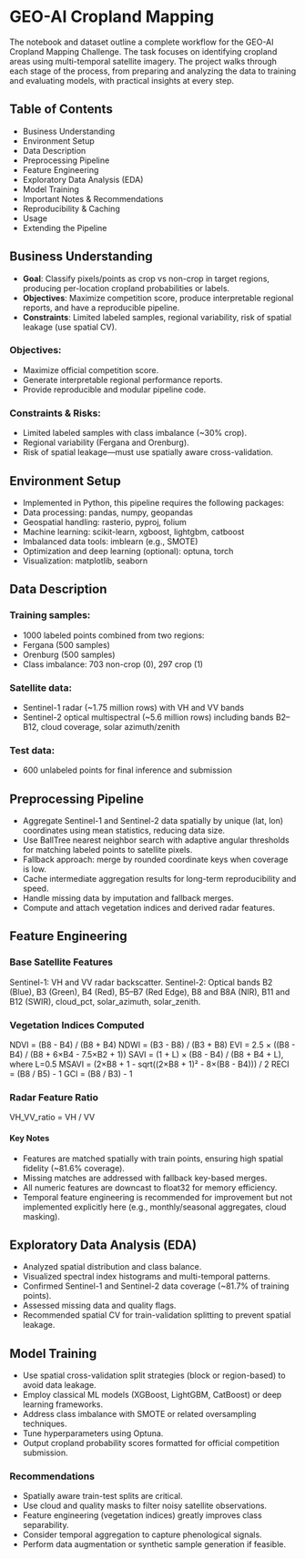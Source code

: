# GEO-AI Cropland Mapping
The notebook and dataset outline a complete workflow for the GEO-AI Cropland Mapping Challenge. The task focuses on identifying cropland areas using multi-temporal satellite imagery. The project walks through each stage of the process, from preparing and analyzing the data to training and evaluating models, with practical insights at every step.
## Table of Contents
- Business Understanding
- Environment Setup
- Data Description
- Preprocessing Pipeline
- Feature Engineering
- Exploratory Data Analysis (EDA)
- Model Training
- Important Notes & Recommendations
- Reproducibility & Caching
- Usage
- Extending the Pipeline
## Business Understanding
- **Goal**: Classify pixels/points as crop vs non-crop in target regions, producing per-location cropland probabilities or labels.
- **Objectives**: Maximize competition score, produce interpretable regional reports, and have a reproducible pipeline.
- **Constraints**: Limited labeled samples, regional variability, risk of spatial leakage (use spatial CV).
### Objectives:
- Maximize official competition score.
- Generate interpretable regional performance reports.
- Provide reproducible and modular pipeline code.
### Constraints & Risks:
- Limited labeled samples with class imbalance (~30% crop).
- Regional variability (Fergana and Orenburg).
- Risk of spatial leakage—must use spatially aware cross-validation.
## Environment Setup
- Implemented in Python, this pipeline requires the following packages:
- Data processing: pandas, numpy, geopandas
- Geospatial handling: rasterio, pyproj, folium
- Machine learning: scikit-learn, xgboost, lightgbm, catboost
- Imbalanced data tools: imblearn (e.g., SMOTE)
- Optimization and deep learning (optional): optuna, torch
- Visualization: matplotlib, seaborn
## Data Description
 ### Training samples:
- 1000 labeled points combined from two regions:
- Fergana (500 samples)
- Orenburg (500 samples)
- Class imbalance: 703 non-crop (0), 297 crop (1)
### Satellite data:
- Sentinel-1 radar (~1.75 million rows) with VH and VV bands
- Sentinel-2 optical multispectral (~5.6 million rows) including bands B2–B12, cloud coverage, solar azimuth/zenith
### Test data:
- 600 unlabeled points for final inference and submission
## Preprocessing Pipeline
- Aggregate Sentinel-1 and Sentinel-2 data spatially by unique (lat, lon) coordinates using mean statistics, reducing data size.
- Use BallTree nearest neighbor search with adaptive angular thresholds for matching labeled points to satellite pixels.
- Fallback approach: merge by rounded coordinate keys when coverage is low.
- Cache intermediate aggregation results for long-term reproducibility and speed.
- Handle missing data by imputation and fallback merges.
- Compute and attach vegetation indices and derived radar features.
## Feature Engineering
### Base Satellite Features
Sentinel-1: VH and VV radar backscatter.
Sentinel-2: Optical bands B2 (Blue), B3 (Green), B4 (Red), B5–B7 (Red Edge), B8 and B8A (NIR), B11 and B12 (SWIR), cloud_pct, solar_azimuth, solar_zenith.
### Vegetation Indices Computed
NDVI = (B8 - B4) / (B8 + B4)
NDWI = (B3 - B8) / (B3 + B8)
EVI = 2.5 × ((B8 - B4) / (B8 + 6×B4 - 7.5×B2 + 1))
SAVI = (1 + L) × (B8 - B4) / (B8 + B4 + L), where L=0.5
MSAVI = (2×B8 + 1 - sqrt((2×B8 + 1)² - 8×(B8 - B4))) / 2
RECI = (B8 / B5) - 1
GCI = (B8 / B3) - 1
### Radar Feature Ratio
VH_VV_ratio = VH / VV
#### Key Notes
- Features are matched spatially with train points, ensuring high spatial fidelity (~81.6% coverage).
- Missing matches are addressed with fallback key-based merges.
- All numeric features are downcast to float32 for memory efficiency.
- Temporal feature engineering is recommended for improvement but not implemented explicitly here (e.g., monthly/seasonal aggregates, cloud masking).
## Exploratory Data Analysis (EDA)
- Analyzed spatial distribution and class balance.
- Visualized spectral index histograms and multi-temporal patterns.
- Confirmed Sentinel-1 and Sentinel-2 data coverage (~81.7% of training points).
- Assessed missing data and quality flags.
- Recommended spatial CV for train-validation splitting to prevent spatial leakage.
## Model Training
- Use spatial cross-validation split strategies (block or region-based) to avoid data leakage.
- Employ classical ML models (XGBoost, LightGBM, CatBoost) or deep learning frameworks.
- Address class imbalance with SMOTE or related oversampling techniques.
- Tune hyperparameters using Optuna.
- Output cropland probability scores formatted for official competition submission.
### Recommendations
- Spatially aware train-test splits are critical.
- Use cloud and quality masks to filter noisy satellite observations.
- Feature engineering (vegetation indices) greatly improves class separability.
- Consider temporal aggregation to capture phenological signals.
- Perform data augmentation or synthetic sample generation if feasible.




